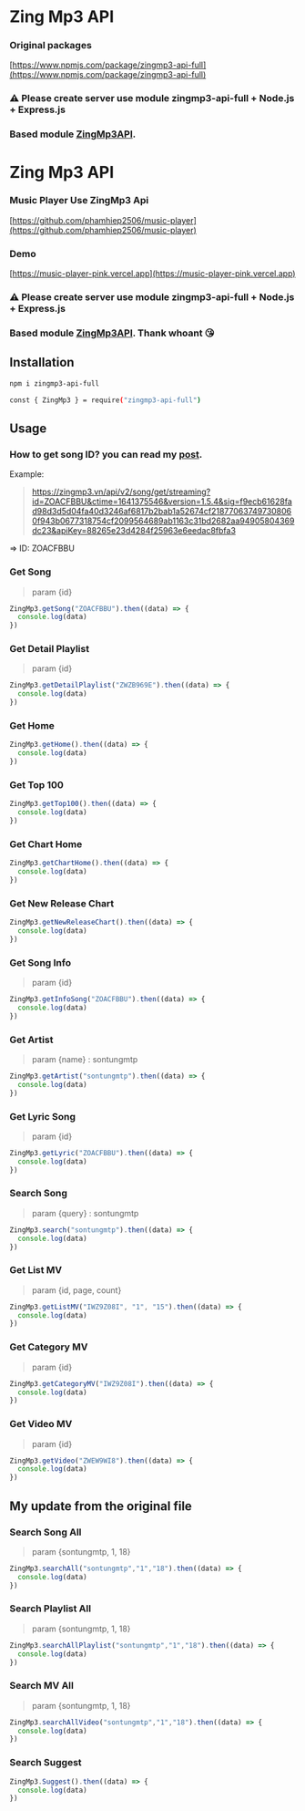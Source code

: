 # Zing Mp3 API


### Original packages
[https://www.npmjs.com/package/zingmp3-api-full](https://www.npmjs.com/package/zingmp3-api-full)

### ⚠️ Please create server use module **zingmp3-api-full** + **Node.js** + **Express.js**

### Based module [ZingMp3API](https://github.com/whoant/ZingMp3API).

# Zing Mp3 API

### Music Player Use ZingMp3 Api
[https://github.com/phamhiep2506/music-player](https://github.com/phamhiep2506/music-player)

### Demo
[https://music-player-pink.vercel.app](https://music-player-pink.vercel.app)

### ⚠️ Please create server use module **zingmp3-api-full** + **Node.js** + **Express.js**

### Based module [ZingMp3API](https://github.com/whoant/ZingMp3API). Thank whoant 😘

## Installation
```bash
npm i zingmp3-api-full
```

```bash
const { ZingMp3 } = require("zingmp3-api-full")
```

## Usage

### How to get song ID? you can read my [post](https://vovanhoangtuan.medium.com/t%C3%B4i-%C4%91%C3%A3-l%E1%BA%A5y-api-zingmp3-nh%C6%B0-th%E1%BA%BF-n%C3%A0o-55f5fa555eda).

Example:

> https://zingmp3.vn/api/v2/song/get/streaming?id=ZOACFBBU&ctime=1641375546&version=1.5.4&sig=f9ecb61628fad98d3d5d04fa40d3246af6817b2bab1a52674cf218770637497308060f943b0677318754cf2099564689ab1163c31bd2682aa94905804369dc23&apiKey=88265e23d4284f25963e6eedac8fbfa3

=> ID: ZOACFBBU

### Get Song
> param {id}
```javascript
ZingMp3.getSong("ZOACFBBU").then((data) => {
  console.log(data)
})
```

### Get Detail Playlist
> param {id}
```javascript
ZingMp3.getDetailPlaylist("ZWZB969E").then((data) => {
  console.log(data)
})
```

### Get Home

```javascript
ZingMp3.getHome().then((data) => {
  console.log(data)
})
```

### Get Top 100
```javascript
ZingMp3.getTop100().then((data) => {
  console.log(data)
})
```

### Get Chart Home
```javascript
ZingMp3.getChartHome().then((data) => {
  console.log(data)
})
```

### Get New Release Chart
```javascript
ZingMp3.getNewReleaseChart().then((data) => {
  console.log(data)
})
```

### Get Song Info
> param {id}
```javascript
ZingMp3.getInfoSong("ZOACFBBU").then((data) => {
  console.log(data)
})
```

### Get Artist
> param {name} : sontungmtp
```javascript
ZingMp3.getArtist("sontungmtp").then((data) => {
  console.log(data)
})
```

### Get Lyric Song
> param {id}
```javascript
ZingMp3.getLyric("ZOACFBBU").then((data) => {
  console.log(data)
})
```

### Search Song
> param {query} : sontungmtp
```javascript
ZingMp3.search("sontungmtp").then((data) => {
  console.log(data)
})
```

### Get List MV
> param {id, page, count}
```javascript
ZingMp3.getListMV("IWZ9Z08I", "1", "15").then((data) => {
  console.log(data)
})
```

### Get Category MV
> param {id}
```javascript
ZingMp3.getCategoryMV("IWZ9Z08I").then((data) => {
  console.log(data)
})
```

### Get Video MV
> param {id}
```javascript
ZingMp3.getVideo("ZWEW9WI8").then((data) => {
  console.log(data)
})
```


## My update from the original file
### Search Song All
> param {sontungmtp, 1, 18}
```javascript
ZingMp3.searchAll("sontungmtp","1","18").then((data) => {
  console.log(data)
})
```

### Search Playlist All
> param {sontungmtp, 1, 18}
```javascript
ZingMp3.searchAllPlaylist("sontungmtp","1","18").then((data) => {
  console.log(data)
})
```

### Search MV All
> param {sontungmtp, 1, 18}
```javascript
ZingMp3.searchAllVideo("sontungmtp","1","18").then((data) => {
  console.log(data)
})
```

### Search Suggest
```javascript
ZingMp3.Suggest().then((data) => {
  console.log(data)
})
```